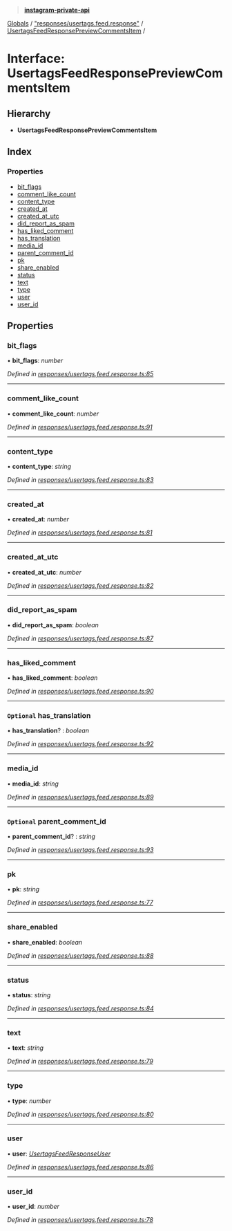 > **[instagram-private-api](../README.md)**

[Globals](../README.md) / ["responses/usertags.feed.response"](../modules/_responses_usertags_feed_response_.md) / [UsertagsFeedResponsePreviewCommentsItem](_responses_usertags_feed_response_.usertagsfeedresponsepreviewcommentsitem.md) /

# Interface: UsertagsFeedResponsePreviewCommentsItem

## Hierarchy

* **UsertagsFeedResponsePreviewCommentsItem**

## Index

### Properties

* [bit_flags](_responses_usertags_feed_response_.usertagsfeedresponsepreviewcommentsitem.md#bit_flags)
* [comment_like_count](_responses_usertags_feed_response_.usertagsfeedresponsepreviewcommentsitem.md#comment_like_count)
* [content_type](_responses_usertags_feed_response_.usertagsfeedresponsepreviewcommentsitem.md#content_type)
* [created_at](_responses_usertags_feed_response_.usertagsfeedresponsepreviewcommentsitem.md#created_at)
* [created_at_utc](_responses_usertags_feed_response_.usertagsfeedresponsepreviewcommentsitem.md#created_at_utc)
* [did_report_as_spam](_responses_usertags_feed_response_.usertagsfeedresponsepreviewcommentsitem.md#did_report_as_spam)
* [has_liked_comment](_responses_usertags_feed_response_.usertagsfeedresponsepreviewcommentsitem.md#has_liked_comment)
* [has_translation](_responses_usertags_feed_response_.usertagsfeedresponsepreviewcommentsitem.md#optional-has_translation)
* [media_id](_responses_usertags_feed_response_.usertagsfeedresponsepreviewcommentsitem.md#media_id)
* [parent_comment_id](_responses_usertags_feed_response_.usertagsfeedresponsepreviewcommentsitem.md#optional-parent_comment_id)
* [pk](_responses_usertags_feed_response_.usertagsfeedresponsepreviewcommentsitem.md#pk)
* [share_enabled](_responses_usertags_feed_response_.usertagsfeedresponsepreviewcommentsitem.md#share_enabled)
* [status](_responses_usertags_feed_response_.usertagsfeedresponsepreviewcommentsitem.md#status)
* [text](_responses_usertags_feed_response_.usertagsfeedresponsepreviewcommentsitem.md#text)
* [type](_responses_usertags_feed_response_.usertagsfeedresponsepreviewcommentsitem.md#type)
* [user](_responses_usertags_feed_response_.usertagsfeedresponsepreviewcommentsitem.md#user)
* [user_id](_responses_usertags_feed_response_.usertagsfeedresponsepreviewcommentsitem.md#user_id)

## Properties

###  bit_flags

• **bit_flags**: *number*

*Defined in [responses/usertags.feed.response.ts:85](https://github.com/dilame/instagram-private-api/blob/173bc62/src/responses/usertags.feed.response.ts#L85)*

___

###  comment_like_count

• **comment_like_count**: *number*

*Defined in [responses/usertags.feed.response.ts:91](https://github.com/dilame/instagram-private-api/blob/173bc62/src/responses/usertags.feed.response.ts#L91)*

___

###  content_type

• **content_type**: *string*

*Defined in [responses/usertags.feed.response.ts:83](https://github.com/dilame/instagram-private-api/blob/173bc62/src/responses/usertags.feed.response.ts#L83)*

___

###  created_at

• **created_at**: *number*

*Defined in [responses/usertags.feed.response.ts:81](https://github.com/dilame/instagram-private-api/blob/173bc62/src/responses/usertags.feed.response.ts#L81)*

___

###  created_at_utc

• **created_at_utc**: *number*

*Defined in [responses/usertags.feed.response.ts:82](https://github.com/dilame/instagram-private-api/blob/173bc62/src/responses/usertags.feed.response.ts#L82)*

___

###  did_report_as_spam

• **did_report_as_spam**: *boolean*

*Defined in [responses/usertags.feed.response.ts:87](https://github.com/dilame/instagram-private-api/blob/173bc62/src/responses/usertags.feed.response.ts#L87)*

___

###  has_liked_comment

• **has_liked_comment**: *boolean*

*Defined in [responses/usertags.feed.response.ts:90](https://github.com/dilame/instagram-private-api/blob/173bc62/src/responses/usertags.feed.response.ts#L90)*

___

### `Optional` has_translation

• **has_translation**? : *boolean*

*Defined in [responses/usertags.feed.response.ts:92](https://github.com/dilame/instagram-private-api/blob/173bc62/src/responses/usertags.feed.response.ts#L92)*

___

###  media_id

• **media_id**: *string*

*Defined in [responses/usertags.feed.response.ts:89](https://github.com/dilame/instagram-private-api/blob/173bc62/src/responses/usertags.feed.response.ts#L89)*

___

### `Optional` parent_comment_id

• **parent_comment_id**? : *string*

*Defined in [responses/usertags.feed.response.ts:93](https://github.com/dilame/instagram-private-api/blob/173bc62/src/responses/usertags.feed.response.ts#L93)*

___

###  pk

• **pk**: *string*

*Defined in [responses/usertags.feed.response.ts:77](https://github.com/dilame/instagram-private-api/blob/173bc62/src/responses/usertags.feed.response.ts#L77)*

___

###  share_enabled

• **share_enabled**: *boolean*

*Defined in [responses/usertags.feed.response.ts:88](https://github.com/dilame/instagram-private-api/blob/173bc62/src/responses/usertags.feed.response.ts#L88)*

___

###  status

• **status**: *string*

*Defined in [responses/usertags.feed.response.ts:84](https://github.com/dilame/instagram-private-api/blob/173bc62/src/responses/usertags.feed.response.ts#L84)*

___

###  text

• **text**: *string*

*Defined in [responses/usertags.feed.response.ts:79](https://github.com/dilame/instagram-private-api/blob/173bc62/src/responses/usertags.feed.response.ts#L79)*

___

###  type

• **type**: *number*

*Defined in [responses/usertags.feed.response.ts:80](https://github.com/dilame/instagram-private-api/blob/173bc62/src/responses/usertags.feed.response.ts#L80)*

___

###  user

• **user**: *[UsertagsFeedResponseUser](_responses_usertags_feed_response_.usertagsfeedresponseuser.md)*

*Defined in [responses/usertags.feed.response.ts:86](https://github.com/dilame/instagram-private-api/blob/173bc62/src/responses/usertags.feed.response.ts#L86)*

___

###  user_id

• **user_id**: *number*

*Defined in [responses/usertags.feed.response.ts:78](https://github.com/dilame/instagram-private-api/blob/173bc62/src/responses/usertags.feed.response.ts#L78)*